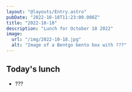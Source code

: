 ```yaml
---
layout: "@layouts/Entry.astro"
pubDate: "2022-10-18T11:23:00.000Z"
title: "2022-10-18"
description: "Lunch for October 18 2022"
image:
  url: "/img/2022-10-18.jpg"
  alt: "Image of a Bentgo bento box with ???"
---
```


## Today's lunch

- ???
